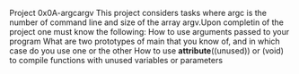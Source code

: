 Project 0x0A-argcargv
This project considers tasks where argc is the number of command line and size of the array argv.Upon completin of the project one must know the following:
How to use arguments passed to your program
What are two prototypes of main that you know of, and in which case do you use one or the other
How to use __attribute__((unused)) or (void) to compile functions with unused variables or parameters
